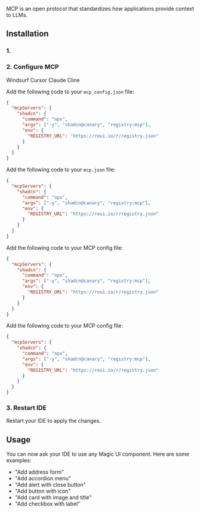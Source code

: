 MCP is an open protocol that standardizes how applications provide context to LLMs.

## Installation

### 1.

### 2. Configure MCP

Windsurf
Cursor
Claude
Cline

Add the following code to your `mcp_config.json` file:

```json
{
  "mcpServers": {
    "shadcn": {
      "command": "npx",
      "args": ["-y", "shadcn@canary", "registry:mcp"],
      "env": {
        "REGISTRY_URL": "https://reui.io/r/registry.json"
      }
    }
  }
}
```

Add the following code to your `mcp.json` file:

```json
{
  "mcpServers": {
    "shadcn": {
      "command": "npx",
      "args": ["-y", "shadcn@canary", "registry:mcp"],
      "env": {
        "REGISTRY_URL": "https://reui.io/r/registry.json"
      }
    }
  }
}
```

Add the following code to your MCP config file:

```json
{
  "mcpServers": {
    "shadcn": {
      "command": "npx",
      "args": ["-y", "shadcn@canary", "registry:mcp"],
      "env": {
        "REGISTRY_URL": "https://reui.io/r/registry.json"
      }
    }
  }
}
```

Add the following code to your MCP config file:

```json
{
  "mcpServers": {
    "shadcn": {
      "command": "npx",
      "args": ["-y", "shadcn@canary", "registry:mcp"],
      "env": {
        "REGISTRY_URL": "https://reui.io/r/registry.json"
      }
    }
  }
}
```

### 3. Restart IDE

Restart your IDE to apply the changes.

## Usage

You can now ask your IDE to use any Magic UI component. Here are some examples:

- "Add address form"
- "Add accordion menu"
- "Add alert with close button"
- "Add button with icon"
- "Add card with image and title"
- "Add checkbox with label"
